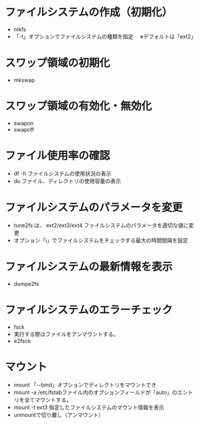  # ファイルシステムの作成（初期化）
 - mkfs
 - 「-t」オプションでファイルシステムの種類を指定
 　※デフォルトは「ext2」
 
# スワップ領域の初期化
- mkswap
# スワップ領域の有効化・無効化
- swapon
- swapoff

# ファイル使用率の確認
- df -h ファイルシステムの使用状況の表示
- du ファイル、ディレクトリの使用容量の表示

# ファイルシステムのパラメータを変更
- tune2fs は、 ext2/ext3/ext4 ファイルシステムのパラメータを適切な値に変更
- オプション「i」でファイルシステムをチェックする最大の時間間隔を設定

# ファイルシステムの最新情報を表示
- dumpe2fs

# ファイルシステムのエラーチェック
- fsck
- 実行する際はファイルをアンマウントする。
- e2fsck

# マウント
- mount 「--bind」オプションでディレクトリをマウントでき
- mount -a /etc/fstabファイル内のオプションフィールドが「auto」のエントリを全てマウントする。
- mount -t ext3 指定したファイルシステムのマウント情報を表示
- unmountで切り離し（アンマウント）
